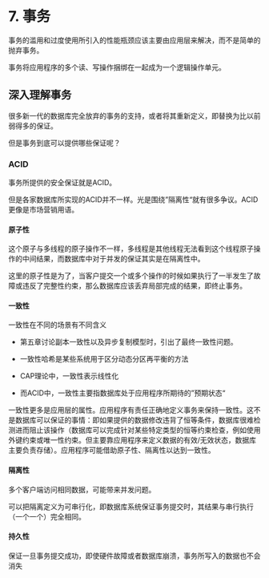 # 7. 事务

事务的滥用和过度使用所引入的性能瓶颈应该主要由应用层来解决，而不是简单的抛弃事务。

事务将应用程序的多个读、写操作捆绑在一起成为一个逻辑操作单元。

## 深入理解事务

很多新一代的数据库完全放弃的事务的支持，或者将其重新定义，即替换为比以前弱得多的保证。

但是事务到底可以提供哪些保证呢？

### ACID

事务所提供的安全保证就是ACID。

但是各家数据库所实现的ACID并不一样。光是围绕”隔离性“就有很多争议。ACID更像是市场营销用语。

#### 原子性

这个原子与多线程的原子操作不一样，多线程是其他线程无法看到这个线程原子操作的中间结果，而数据库中对于并发的保证其实是在隔离性中。

这里的原子性是为了，当客户提交一个或多个操作的时候如果执行了一半发生了故障或违反了完整性约束，那么数据库应该丢弃局部完成的结果，即终止事务。

#### 一致性

一致性在不同的场景有不同含义

- 第五章讨论副本一致性以及异步复制模型时，引出了最终一致性问题。

- 一致性哈希是某些系统用于区分动态分区再平衡的方法

- CAP理论中，一致性表示线性化

- 而ACID中，一致性主要指数据库处于应用程序所期待的”预期状态“

一致性更多是应用层的属性。应用程序有责任正确地定义事务来保持一致性。这不是数据库可以保证的事情：即如果提供的数据修改违背了恒等条件，数据库很难检测进而阻止该操作（数据库可以完成针对某些特定类型的恒等约束检查，例如使用外键约束或唯一性约束。但主要靠应用程序来定义数据的有效/无效状态，数据库主要负责存储）。应用程序可能借助原子性、隔离性以达到一致性。

#### 隔离性

多个客户端访问相同数据，可能带来并发问题。

可以把隔离定义为可串行化，即数据库系统保证事务提交时，其结果与串行执行（一个一个）完全相同。

#### 持久性

 保证一旦事务提交成功，即使硬件故障或者数据库崩溃，事务所写入的数据也不会消失
